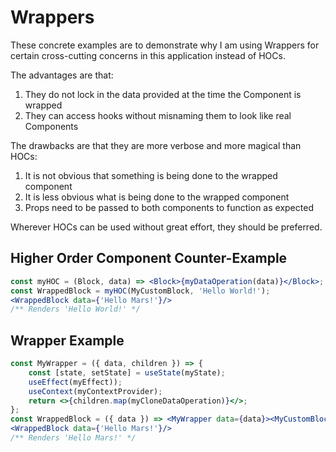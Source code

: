 # Wrappers

These concrete examples are to demonstrate why I am using Wrappers for certain cross-cutting concerns in this application instead of HOCs.

The advantages are that:
1. They do not lock in the data provided at the time the Component is wrapped
2. They can access hooks without misnaming them to look like real Components

The drawbacks are that they are more verbose and more magical than HOCs:
1. It is not obvious that something is being done to the wrapped component
2. It is less obvious what is being done to the wrapped component
3. Props need to be passed to both components to function as expected

Wherever HOCs can be used without great effort, they should be preferred.

## Higher Order Component Counter-Example

```jsx
const myHOC = (Block, data) => <Block>{myDataOperation(data)}</Block>;
const WrappedBlock = myHOC(MyCustomBlock, 'Hello World!');
<WrappedBlock data={'Hello Mars!'}/>
/** Renders 'Hello World!' */
```

## Wrapper Example

```jsx
const MyWrapper = ({ data, children }) => {
    const [state, setState] = useState(myState);
    useEffect(myEffect));
    useContext(myContextProvider);
    return <>{children.map(myCloneDataOperation)}</>;
};
const WrappedBlock = ({ data }) => <MyWrapper data={data}><MyCustomBlock data={data}></MyCustomBlock></MyWrapper>;
<WrappedBlock data={'Hello Mars!'}/>
/** Renders 'Hello Mars!' */
```